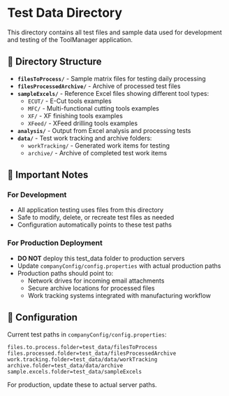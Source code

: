 # Test Data Directory

This directory contains all test files and sample data used for development and testing of the ToolManager application.

## 📁 Directory Structure

- **`filesToProcess/`** - Sample matrix files for testing daily processing
- **`filesProcessedArchive/`** - Archive of processed test files
- **`sampleExcels/`** - Reference Excel files showing different tool types:
  - `ECUT/` - E-Cut tools examples
  - `MFC/` - Multi-functional cutting tools examples
  - `XF/` - XF finishing tools examples
  - `XFeed/` - XFeed drilling tools examples
- **`analysis/`** - Output from Excel analysis and processing tests
- **`data/`** - Test work tracking and archive folders:
  - `workTracking/` - Generated work items for testing
  - `archive/` - Archive of completed test work items

## 🚨 Important Notes

### For Development

- All application testing uses files from this directory
- Safe to modify, delete, or recreate test files as needed
- Configuration automatically points to these test paths

### For Production Deployment

- **DO NOT** deploy this test_data folder to production servers
- Update `companyConfig/config.properties` with actual production paths
- Production paths should point to:
  - Network drives for incoming email attachments
  - Secure archive locations for processed files
  - Work tracking systems integrated with manufacturing workflow

## 🔧 Configuration

Current test paths in `companyConfig/config.properties`:

```properties
files.to.process.folder=test_data/filesToProcess
files.processed.folder=test_data/filesProcessedArchive
work.tracking.folder=test_data/data/workTracking
archive.folder=test_data/data/archive
sample.excels.folder=test_data/sampleExcels
```

For production, update these to actual server paths.
